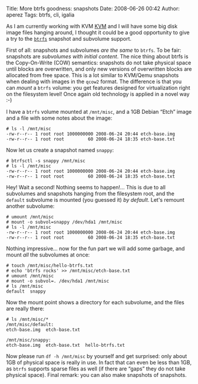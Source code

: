 Title: More btrfs goodness: snapshots
Date: 2008-06-26 00:42
Author: aperez
Tags: btrfs, cli, igalia

As I am currently working with KVM [KVM][] and I will have some big disk
image files hanging around, I thought it could be a good opportunity to
give a try to the [`btrfs`][] snapshot and subvolume support.

First of all: snapshots and subvolumes *are the same* to `btrfs`. To be
fair: snapshots are *subvolumes with initial content*. The nice thing
about btrfs is the Copy-On-Write (COW) semantics: snapshots do not take
physical space until blocks are overwritten, and only new versions of
overwritten blocks are allocated from free space. This is a lot similar
to KVM/Qemu snapshots when dealing with images in the `qcow2` format.
The difference is that you can *mount* a `btrfs` volume: you get
features designed for virtualization right on the filesystem level! Once
again old technology is applied in a novel way :-)

I have a `btrfs` volume mounted at `/mnt/misc`, and a 1GB Debian “Etch”
image and a file with some notes about the image:

```
# ls -l /mnt/misc
-rw-r--r-- 1 root root 1000000000 2008-06-24 20:44 etch-base.img
-rw-r--r-- 1 root root         60 2008-06-24 18:35 etch-base.txt
```

Now let us create a snapshot named `snappy`:

```
# btrfsctl -s snappy /mnt/misc
# ls -l /mnt/misc
-rw-r--r-- 1 root root 1000000000 2008-06-24 20:44 etch-base.img
-rw-r--r-- 1 root root         60 2008-06-24 18:35 etch-base.txt
```

Hey! Wait a second! Nothing seems to happen!... This is due to all
subvolumes and snapshots hanging from the filesystem root, and the
`default` subvolume is mounted (you guessed it) *by default*. Let's
remount another subvolume:

```
# umount /mnt/misc
# mount -o subvol=snappy /dev/hda1 /mnt/misc
# ls -l /mnt/misc
-rw-r--r-- 1 root root 1000000000 2008-06-24 20:44 etch-base.img
-rw-r--r-- 1 root root         60 2008-06-24 18:35 etch-base.txt
```

Nothing impressive... now for the fun part we will add some garbage, and
mount *all* the subvolumes at once:

```
# touch /mnt/misc/hello-btrfs.txt
# echo 'btrfs rocks' >> /mnt/misc/etch-base.txt
# umount /mnt/misc
# mount -o subvol=. /dev/hda1 /mnt/misc
# ls /mnt/misc
default  snappy
```

Now the mount point shows a directory for each subvolume, and the files
are really there:

```
# ls /mnt/misc/*
/mnt/misc/default:
etch-base.img  etch-base.txt

/mnt/misc/snappy:
etch-base.img  etch-base.txt  hello-btrfs.txt
```

Now please run `df -h /mnt/misc` by yourself and get surprised: only
about 1GB of physical space is really in use. In fact that can even be
less than 1GB, as `btrfs` supports sparse files as well (if there are
“gaps” they do not take physical space). Final remark: you can also make
snapshots of snapshots.

  [KVM]: http://kvm.qumranet.com/kvmwiki
  [`btrfs`]: http://btrfs.wiki.kernel.org/
